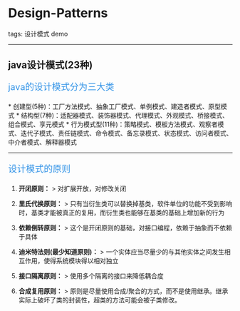 # Design-Patterns

tags: 设计模式 demo


------
## java设计模式(23种)

<p style="color:#3494e7;font-size:20px;">java的设计模式分为三大类</p>
 * 创建型(5种)：工厂方法模式、抽象工厂模式、单例模式、建造者模式、原型模式
 * 结构型(7种)：适配器模式、装饰器模式、代理模式、外观模式、桥接模式、组合模式、享元模式
 * 行为模式型(11种)：策略模式、模板方法模式、观察者模式、迭代子模式、责任链模式、命令模式、备忘录模式、状态模式、访问者模式、中介者模式、解释器模式

------

<p style="color:#3494e7;font-size:20px;">设计模式的原则</p>

 1. **开闭原则：**
        > 对扩展开放，对修改关闭

 2. **里氏代换原则：**
        > 只有当衍生类可以替换掉基类，软件单位的功能不受到影响时，基类才能被真正的复用，而衍生类也能够在基类的基础上增加新的行为

 3. **依赖倒转原则：**
        > 这个是开闭原则的基础，对接口编程，依赖于抽象而不依赖于具体

 4. **迪米特法则(最少知道原则)：**
        > 一个实体应当尽量少的与其他实体之间发生相互作用，使得系统模块得以相对独立

 5. **接口隔离原则：**
        > 使用多个隔离的接口来降低耦合度

 6. **合成复用原则：**
        > 原则是尽量使用合成/聚合的方式，而不是使用继承。继承实际上破坏了类的封装性，超类的方法可能会被子类修改。

